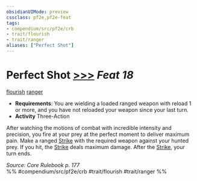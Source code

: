 ```yaml
---
obsidianUIMode: preview
cssclass: pf2e,pf2e-feat
tags:
- compendium/src/pf2e/crb
- trait/flourish
- trait/ranger
aliases: ["Perfect Shot"]
---
```

# Perfect Shot  [>>>](/rules/core-rulebook/chapter-9-playing-the-game.md#Actions "Three-Action") *Feat 18*  
[flourish](/rules/traits/flourish.md)  [ranger](/rules/traits/ranger.md)  

- **Requirements**: You are wielding a loaded ranged weapon with reload 1 or more, and you have not reloaded your weapon since your last turn.
- **Activity** Three-Action

After watching the motions of combat with incredible intensity and precision, you fire at your prey at the perfect moment to deliver maximum pain. Make a ranged [Strike](/rules/actions/strike.md) with the required weapon against your hunted prey. If you hit, the [Strike](/rules/actions/strike.md) deals maximum damage. After the [Strike](/rules/actions/strike.md), your turn ends.

*Source: Core Rulebook p. 177*  
%% #compendium/src/pf2e/crb #trait/flourish #trait/ranger %%